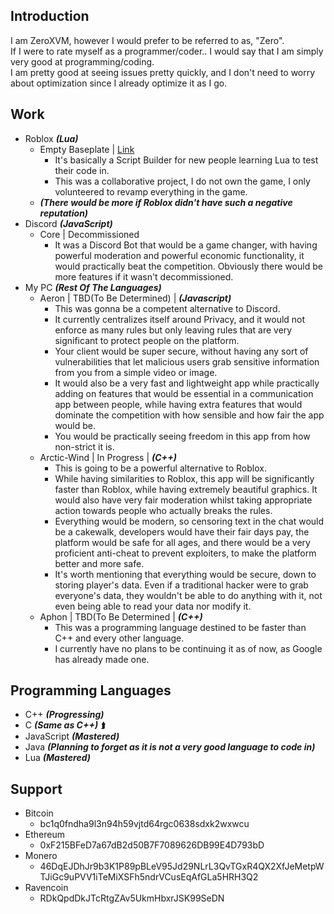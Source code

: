 ## Introduction
I am ZeroXVM, however I would prefer to be referred to as, "Zero".  
If I were to rate myself as a programmer/coder.. I would say that I am simply very good at programming/coding.  
I am pretty good at seeing issues pretty quickly, and I don't need to worry about optimization since I already optimize it as I go.
## Work
- Roblox **_(Lua)_**
  - Empty Baseplate | [Link](https://www.roblox.com/games/3362132792/Empty-Baseplate)
    - It's basically a Script Builder for new people learning Lua to test their code in.
    - This was a collaborative project, I do not own the game, I only volunteered to revamp everything in the game.
  - **_(There would be more if Roblox didn't have such a negative reputation)_**
- Discord **_(JavaScript)_**
  - Core | Decommissioned
    - It was a Discord Bot that would be a game changer, with having powerful moderation and powerful economic functionality, it would practically beat the competition. Obviously there would be more features if it wasn't decommissioned.
- My PC **_(Rest Of The Languages)_**
  - Aeron | TBD(To Be Determined) | **_(Javascript)_**
    - This was gonna be a competent alternative to Discord.
    - It currently centralizes itself around Privacy, and it would not enforce as many rules but only leaving rules that are very significant to protect people on the platform.
    - Your client would be super secure, without having any sort of vulnerabilities that let malicious users grab sensitive information from you from a simple video or image.
    - It would also be a very fast and lightweight app while practically adding on features that would be essential in a communication app between people, while having extra features that would dominate the competition with how sensible and how fair the app would be.
    - You would be practically seeing freedom in this app from how non-strict it is.
  - Arctic-Wind | In Progress | **_(C++)_**
    - This is going to be a powerful alternative to Roblox.
    - While having similarities to Roblox, this app will be significantly faster than Roblox, while having extremely beautiful graphics. It would also have very fair moderation whilst taking appropriate action towards people who actually breaks the rules.
    - Everything would be modern, so censoring text in the chat would be a cakewalk, developers would have their fair days pay, the platform would be safe for all ages, and there would be a very proficient anti-cheat to prevent exploiters, to make the platform better and more safe.
    - It's worth mentioning that everything would be secure, down to storing player's data. Even if a traditional hacker were to grab everyone's data, they wouldn't be able to do anything with it, not even being able to read your data nor modify it.
  - Aphon | TBD(To Be Determined | **_(C++)_**
    - This was a programming language destined to be faster than C++ and every other language.
    - I currently have no plans to be continuing it as of now, as Google has already made one.
## Programming Languages
- C++ **_(Progressing)_**
- C **_(Same as C++)_** ⮭
- JavaScript **_(Mastered)_**
- Java **_(Planning to forget as it is not a very good language to code in)_**
- Lua **_(Mastered)_**
## Support
- Bitcoin
  - bc1q0fndha9l3n94h59vjtd64rgc0638sdxk2wxwcu
- Ethereum
  - 0xF215BFeD7a67dB2d50B7F7089626DB99E4D793bD
- Monero
  - 46DqEJDhJr9b3K1P89pBLeV95Jd29NLrL3QvTGxR4QX2XfJeMetpWTJiGc9uPVV1iTeMiXSFh5ndrVCusEqAfGLa5HRH3Q2
- Ravencoin
  - RDkQpdDkJTcRtgZAv5UkmHbxrJSK99SeDN

